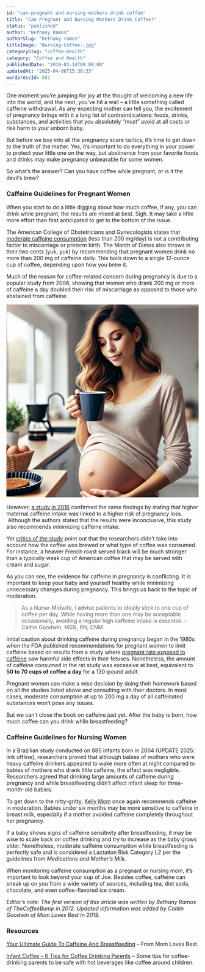 ```yaml
---
id: "can-pregnant-and-nursing-mothers-drink-coffee"
title: "Can Pregnant and Nursing Mothers Drink Coffee?"
status: "published"
author: "Bethany Ramos"
authorSlug: "bethany-ramos"
titleImage: "Nursing-Coffee-.jpg"
categorySlug: "coffee-health"
category: "Coffee and Health"
publishedDate: "2019-03-14T09:00:00"
updatedAt: "2025-04-06T15:30:33"
wordpressId: 581
---
```


One moment you’re jumping for joy at the thought of welcoming a new life into the world, and the next, you’ve hit a wall – a little something called caffeine withdrawal. As any expecting mother can tell you, the excitement of pregnancy brings with it a long list of contraindications: foods, drinks, substances, and activities that you absolutely “must” avoid at all costs or risk harm to your unborn baby.

But before we buy into all the pregnancy scare tactics, it’s time to get down to the truth of the matter. Yes, it’s important to do everything in your power to protect your little one on the way, but abstinence from your favorite foods and drinks may make pregnancy unbearable for some women.

So what’s the answer? Can you have coffee while pregnant, or is it the devil’s brew?

### Caffeine Guidelines for Pregnant Women

When you start to do a little digging about how much coffee, if any, you can drink while pregnant, the results are mixed at best. Sigh. It may take a little more effort than first anticipated to get to the bottom of the issue.

The American College of Obstetricians and Gynecologists states that [moderate caffeine consumption](https://www.acog.org/clinical/clinical-guidance/committee-opinion/articles/2010/08/moderate-caffeine-consumption-during-pregnancy) (less than 200 mg/day) is not a contributing factor to miscarriage or preterm birth. The March of Dimes also throws in their two cents (yuk, yuk) by recommending that pregnant women drink no more than 200 mg of caffeine daily. This boils down to a single 12-ounce cup of coffee, depending upon how you brew it.

Much of the reason for coffee-related concern during pregnancy is due to a popular study from 2008, showing that women who drank 200 mg or more of caffeine a day doubled their risk of miscarriage as opposed to those who abstained from caffeine.

![](pregnant-coffee.jpg)

However, [a study in 2016](https://www.cambridge.org/core/journals/public-health-nutrition/article/maternal-caffeine-intake-during-pregnancy-and-risk-of-pregnancy-loss-a-categorical-and-doseresponse-metaanalysis-of-prospective-studies/F3FC2934E398D3C7B80C3F3DBC9BFEC2) confirmed the same findings by stating that higher maternal caffeine intake was linked to a higher risk of pregnancy loss.  Although the authors stated that the results were inconclusive, this study also recommends minimizing caffeine intake.

Yet [critics of the study](https://web.archive.org/web/20230721230212/https://www.thebump.com/a/pregnancy-myths-busted) point out that the researchers didn’t take into account how the coffee was brewed or what type of coffee was consumed. For instance, a heavier French roast served black will be much stronger than a typically weak cup of American coffee that may be served with cream and sugar.

As you can see, the evidence for caffeine in pregnancy is conflicting. It is important to keep your baby and yourself healthy while minimizing unnecessary changes during pregnancy. This brings us back to the topic of moderation.

> As a Nurse-Midwife, I advise patients to ideally stick to one cup of coffee per day. While having more than one may be acceptable occasionally, avoiding a regular high caffeine intake is essential. – Caitlin Goodwin, MSN, RN, CNM

Initial caution about drinking caffeine during pregnancy began in the 1980s when the FDA published recommendations for pregnant women to limit caffeine based on results from a study where [pregnant rats exposed to caffeine](https://web.archive.org/web/20230721230212/https://www.thebump.com/a/pregnancy-myths-busted) saw harmful side effects in their fetuses. Nonetheless, the amount of caffeine consumed in the rat study was excessive at best, equivalent to **50 to 70 cups of coffee a day** for a 130-pound adult.

Pregnant women can make a wise decision by doing their homework based on all the studies listed above and consulting with their doctors. In most cases, moderate consumption at up to 200 mg a day of all caffeinated substances won’t pose any issues.

But we can’t close the book on caffeine just yet. After the baby is born, how much coffee can you drink while breastfeeding?

### Caffeine Guidelines for Nursing Women

In a Brazilian study conducted on 885 infants born in 2004 (UPDATE 2025: link offline), researchers proved that although babies of mothers who were heavy caffeine drinkers appeared to wake more often at night compared to babies of mothers who drank little caffeine, the effect was negligible. Researchers agreed that drinking large amounts of caffeine during pregnancy and while breastfeeding didn’t affect infant sleep for three-month-old babies.

To get down to the nitty-gritty, [Kelly Mom](https://kellymom.com/bf/can-i-breastfeed/lifestyle/caffeine/) once again recommends caffeine in moderation. Babies under six months may be more sensitive to caffeine in breast milk, especially if a mother avoided caffeine completely throughout her pregnancy.

If a baby shows signs of caffeine sensitivity after breastfeeding, it may be wise to scale back on coffee drinking and try to increase as the baby grows older. Nonetheless, moderate caffeine consumption while breastfeeding is perfectly safe and is considered a Lactation Risk Category L2 per the guidelines from *Medications and Mother’s Milk*.

When monitoring caffeine consumption as a pregnant or nursing mom, it’s important to look beyond your cup of Joe. Besides coffee, caffeine can sneak up on you from a wide variety of sources, including tea, diet soda, chocolate, and even coffee-flavored ice cream.

*Editor’s note: The first version of this article was written by Bethany Ramos of TheCoffeeBump in 2012. Updated information was added by Caitlin Goodwin of Mom Loves Best in 2019.*

### Resources

[Your Ultimate Guide To Caffeine And Breastfeeding](https://momlovesbest.com/caffeine-while-breastfeeding) – From Mom Loves Best.

[Infant Coffee – 6 Tips for Coffee Drinking Parents](http://ineedcoffee.com/infant-coffee-6-tips-for-coffee-drinking-parents/) – Some tips for coffee-drinking parents to be safe with hot beverages like coffee around children.